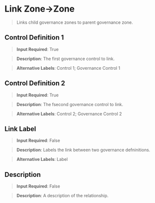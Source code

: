 # Link Zone->Zone
>	Links child governance zones to parent governance zone.

## Control Definition 1
>	**Input Required**: True

>	**Description**: The  first governance control to link.

>	**Alternative Labels**: Control 1; Governance Control 1 


## Control Definition 2
>	**Input Required**: True

>	**Description**: The  fsecond governance control to link.

>	**Alternative Labels**: Control 2; Governance Control 2 


## Link Label
>	**Input Required**: False

>	**Description**: Labels the link between two governance defninitions.

>	**Alternative Labels**: Label


## Description
>	**Input Required**: False

>	**Description**: A description of the relationship.

